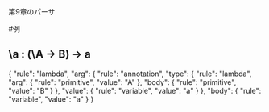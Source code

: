 第9章のパーサ

#例
## \a : (\A -> B) -> a
{
  "rule": "lambda",
  "arg": {
    "rule": "annotation",
    "type": {
      "rule": "lambda",
      "arg": {
        "rule": "primitive",
        "value": "A"
      },
      "body": {
        "rule": "primitive",
        "value": "B"
      }
    },
    "value": {
      "rule": "variable",
      "value": "a"
    }
  },
  "body": {
    "rule": "variable",
    "value": "a"
  }
}
